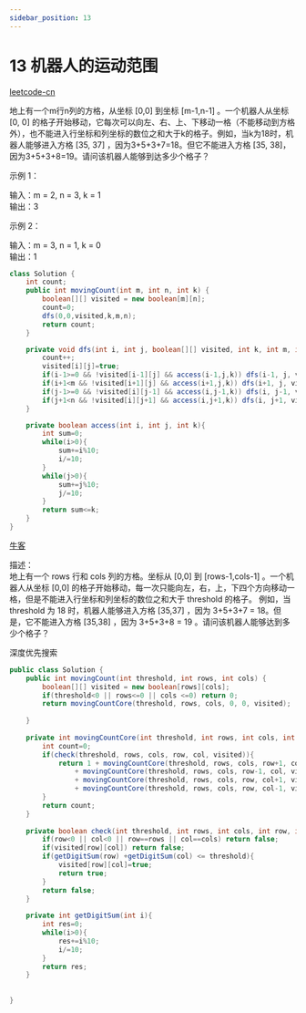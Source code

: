 ```yaml
---
sidebar_position: 13
---
```


# 13 机器人的运动范围

[leetcode-cn](https://leetcode-cn.com/problems/ji-qi-ren-de-yun-dong-fan-wei-lcof)

地上有一个m行n列的方格，从坐标 [0,0] 到坐标 [m-1,n-1] 。一个机器人从坐标 [0, 0] 的格子开始移动，它每次可以向左、右、上、下移动一格（不能移动到方格外），也不能进入行坐标和列坐标的数位之和大于k的格子。例如，当k为18时，机器人能够进入方格 [35, 37] ，因为3+5+3+7=18。但它不能进入方格 [35, 38]，因为3+5+3+8=19。请问该机器人能够到达多少个格子？

示例 1：

输入：m = 2, n = 3, k = 1  
输出：3  

示例 2：

输入：m = 3, n = 1, k = 0  
输出：1  



```java
class Solution {
    int count;
    public int movingCount(int m, int n, int k) {
        boolean[][] visited = new boolean[m][n];
        count=0;
        dfs(0,0,visited,k,m,n);
        return count;
    }

    private void dfs(int i, int j, boolean[][] visited, int k, int m, int n){
        count++;
        visited[i][j]=true;
        if(i-1>=0 && !visited[i-1][j] && access(i-1,j,k)) dfs(i-1, j, visited, k, m, n);
        if(i+1<m && !visited[i+1][j] && access(i+1,j,k)) dfs(i+1, j, visited, k, m, n);
        if(j-1>=0 && !visited[i][j-1] && access(i,j-1,k)) dfs(i, j-1, visited, k, m, n);
        if(j+1<n && !visited[i][j+1] && access(i,j+1,k)) dfs(i, j+1, visited, k, m, n);
    }

    private boolean access(int i, int j, int k){
        int sum=0;
        while(i>0){
            sum+=i%10;
            i/=10;
        }
        while(j>0){
            sum+=j%10;
            j/=10;
        }
        return sum<=k;
    }
}
```

[牛客](https://www.nowcoder.com/practice/6e5207314b5241fb83f2329e89fdecc8)

描述：  
地上有一个 rows 行和 cols 列的方格。坐标从 [0,0] 到 [rows-1,cols-1] 。一个机器人从坐标 [0,0] 的格子开始移动，每一次只能向左，右，上，下四个方向移动一格，但是不能进入行坐标和列坐标的数位之和大于 threshold 的格子。 例如，当 threshold 为 18 时，机器人能够进入方格   [35,37] ，因为 3+5+3+7 = 18。但是，它不能进入方格 [35,38] ，因为 3+5+3+8 = 19 。请问该机器人能够达到多少个格子？

深度优先搜索

```java
public class Solution {
    public int movingCount(int threshold, int rows, int cols) {
        boolean[][] visited = new boolean[rows][cols];
        if(threshold<0 || rows<=0 || cols <=0) return 0;
        return movingCountCore(threshold, rows, cols, 0, 0, visited);
        
    }
    
    private int movingCountCore(int threshold, int rows, int cols, int row, int col, boolean[][] visited){
        int count=0;
        if(check(threshold, rows, cols, row, col, visited)){
            return 1 + movingCountCore(threshold, rows, cols, row+1, col, visited)
                + movingCountCore(threshold, rows, cols, row-1, col, visited)
                + movingCountCore(threshold, rows, cols, row, col+1, visited)
                + movingCountCore(threshold, rows, cols, row, col-1, visited);
        }
        return count;
    }
    
    private boolean check(int threshold, int rows, int cols, int row, int col, boolean[][] visited){
        if(row<0 || col<0 || row==rows || col==cols) return false;
        if(visited[row][col]) return false;
        if(getDigitSum(row) +getDigitSum(col) <= threshold){
            visited[row][col]=true;
            return true;
        } 
        return false;
    }
    
    private int getDigitSum(int i){
        int res=0;
        while(i>0){
            res+=i%10;
            i/=10;
        }
        return res;
    }
    
    
}
```